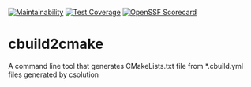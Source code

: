 [![Maintainability](https://api.codeclimate.com/v1/badges/692b11cd7a46cf52d6ca/maintainability)](https://codeclimate.com/github/Open-CMSIS-Pack/cbuild2cmake/maintainability)
[![Test Coverage](https://api.codeclimate.com/v1/badges/692b11cd7a46cf52d6ca/test_coverage)](https://codeclimate.com/github/Open-CMSIS-Pack/cbuild2cmake/test_coverage)
[![OpenSSF Scorecard](https://api.securityscorecards.dev/projects/github.com/Open-CMSIS-Pack/cbuild2cmake/badge)](https://securityscorecards.dev/viewer/?uri=github.com/Open-CMSIS-Pack/cbuild2cmake)

# cbuild2cmake

A command line tool that generates CMakeLists.txt file from *.cbuild.yml files generated by csolution
